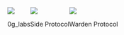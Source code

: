 <div style="display: flex; flex-direction: row;">
    <div style="display: flex; flex-direction: column;">
        <img src="https://pbs.twimg.com/profile_images/1762204546913468416/KBZhJfhC_bigger.jpg">
        <p>0g_labs</p>
    </div>
    <div style="display: flex; flex-direction: column;">
        <img src="https://pbs.twimg.com/profile_images/1666366346492542977/ywO_kmkx_200x200.jpg">
        <p>Side Protocol</p>
    </div>
    <div style="display: flex; flex-direction: column;">
        <img src="https://pbs.twimg.com/profile_images/1797575442385235969/aY0Qhzjs_200x200.jpg">
        <p>Warden Protocol</p>
    </div>
</div>
